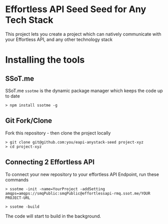 # Effortless API Seed Seed for Any Tech Stack

This project lets you create a project which can natively
communicate with your Effortless API, and any other 
technology stack

# Installing the tools

## SSoT.me 
SSoT.me `ssotme` is the dynamic package manager which keeps the code up to date

    > npm install ssotme -g

## Git Fork/Clone
Fork this repository - then clone the project locally


    > git clone git@github.com:you/eapi-anystack-seed project-xyz
    > cd project-xyz


## Connecting 2 Effortless API

To connect your new repository to your effortless API Endpoint, run these commands

    > ssotme -init -name=YourProject -addSetting amqps=amqps://smqPublic:smqPublic@effortlessapi-rmq.ssot.me/YOUR PROJECT-URL 

    > ssotme -build

The code will start to build in the background.

